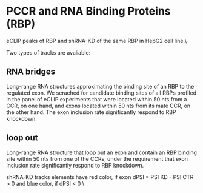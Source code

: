 # PCCR and RNA Binding Proteins (RBP)

eCLIP peaks of RBP and shRNA-KD of the same RBP in HepG2 cell line.\

Two types of tracks are avaliable:

## RNA bridges
Long-range RNA structures approximating the binding site of an RBP to the regulated exon. 
We serached for candidate binding sites of all RBPs profiled in the panel of eCLIP experiments that were located within 50 nts from a CCR, on one hand, and exons located within 50 nts from its mate CCR, on the other hand. The exon inclusion rate significantly respond to RBP knockdown.

## loop out
Long-range RNA structure that loop out an exon and contain an RBP binding site within 50 nts from one of the CCRs, under the requirement that exon inclusion rate significantly respond to RBP knockdown.

shRNA-KD tracks elements have red color, if exon dPSI = PSI KD - PSI CTR > 0 and blue color, if dPSI < 0 \

